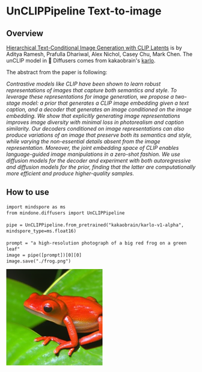 # UnCLIPPipeline Text-to-image
## Overview

[Hierarchical Text-Conditional Image Generation with CLIP Latents](https://huggingface.co/papers/2204.06125) is by Aditya Ramesh, Prafulla Dhariwal, Alex Nichol, Casey Chu, Mark Chen. The unCLIP model in 🤗 Diffusers comes from kakaobrain's [karlo](https://github.com/kakaobrain/karlo).

The abstract from the paper is following:

*Contrastive models like CLIP have been shown to learn robust representations of images that capture both semantics and style. To leverage these representations for image generation, we propose a two-stage model: a prior that generates a CLIP image embedding given a text caption, and a decoder that generates an image conditioned on the image embedding. We show that explicitly generating image representations improves image diversity with minimal loss in photorealism and caption similarity. Our decoders conditioned on image representations can also produce variations of an image that preserve both its semantics and style, while varying the non-essential details absent from the image representation. Moreover, the joint embedding space of CLIP enables language-guided image manipulations in a zero-shot fashion. We use diffusion models for the decoder and experiment with both autoregressive and diffusion models for the prior, finding that the latter are computationally more efficient and produce higher-quality samples.*

## How to use

```pycon
import mindspore as ms
from mindone.diffusers import UnCLIPPipeline

pipe = UnCLIPPipeline.from_pretrained("kakaobrain/karlo-v1-alpha", mindspore_type=ms.float16)

prompt = "a high-resolution photograph of a big red frog on a green leaf"
image = pipe([prompt])[0][0]
image.save("./frog.png")

```
![alt text](4C239D89-2E8C-43E4-9794-959BCCE80114.png)